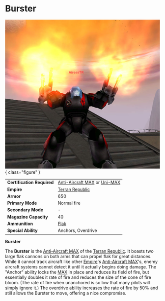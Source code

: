 # Burster

![crater](../images/Burster.jpg){ class="figure" }

|                            |                                                                                                                                            |
| -------------------------- | ------------------------------------------------------------------------------------------------------------------------------------------ |
| **Certification Required** | [Anti-Aircraft MAX](<../certifications/Anti-Aircraft_MAX_(Certification).md>) or [Uni-MAX](<../certifications/Uni-MAX_(Certification).md>) |
| **Empire**                 | [Terran Republic](../factions/Terran_Republic.md)                                                                                               |
| **Armor**                  | 650                                                                                                                                        |
| **Primary Mode**           | Normal fire                                                                                                                                |
| **Secondary Mode**         | \-                                                                                                                                         |
| **Magazine Capacity**      | 40                                                                                                                                         |
| **Ammunition**             | [Flak](../weapons/Flak.md)                                                                                                                 |
| **Special Ability**        | Anchors, Overdrive                                                                                                                         |

**Burster**

The **Burster** is the
[Anti-Aircraft MAX](<../certifications/Anti-Aircraft_MAX_(Certification).md>) of
the [Terran Republic](../factions/Terran_Republic.md). It boasts two large flak
cannons on both arms that can propel flak for great distances. While it cannot
track aircraft like other [Empire](../terminology/Empire.md)'s
[Anti-Aircraft MAX](<../certifications/Anti-Aircraft_MAX_(Certification).md>)'s,
enemy aircraft systems cannot detect it until it actually begins doing damage.
The "Anchor" ability locks the [MAX](../armor/Mechanized_Assault_Exo-Suit.md) in
place and reduces its field of fire, but essentially doubles it rate of fire and
reduces the size of the cone of fire bloom. (The rate of fire when unanchored is
so low that many pilots will simply ignore it.) The overdrive ability increases
the rate of fire by 50% and still allows the Burster to move, offering a nice
compromise.
